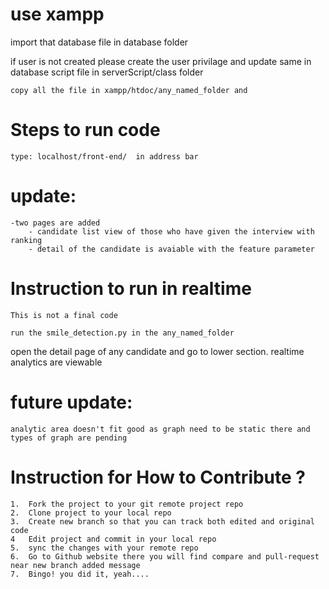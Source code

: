 # use xampp

import that database file in database folder

if user is not created please create the user privilage and update same in database script file in
serverScript/class folder

	copy all the file in xampp/htdoc/any_named_folder and 

# Steps to run code

	type: localhost/front-end/  in address bar

# update:

	-two pages are added
		- candidate list view of those who have given the interview with ranking
		- detail of the candidate is avaiable with the feature parameter

# Instruction to run in realtime
	This is not a final code

	run the smile_detection.py in the any_named_folder
open the detail page of any candidate and go to lower section. realtime analytics are viewable

# future update:
	analytic area doesn't fit good as graph need to be static there and types of graph are pending


# Instruction for How to Contribute ?
	1.	Fork the project to your git remote project repo
	2.	Clone project to your local repo
	3.	Create new branch so that you can track both edited and original code
	4	Edit project and commit in your local repo
	5.	sync the changes with your remote repo
	6.	Go to Github website there you will find compare and pull-request near new branch added message
	7.	Bingo! you did it, yeah....	
 
